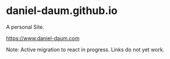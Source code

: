 # daniel-daum.github.io
A personal Site.

https://www.daniel-daum.com 

Note: Active migration to react in progress. Links do not yet work.
